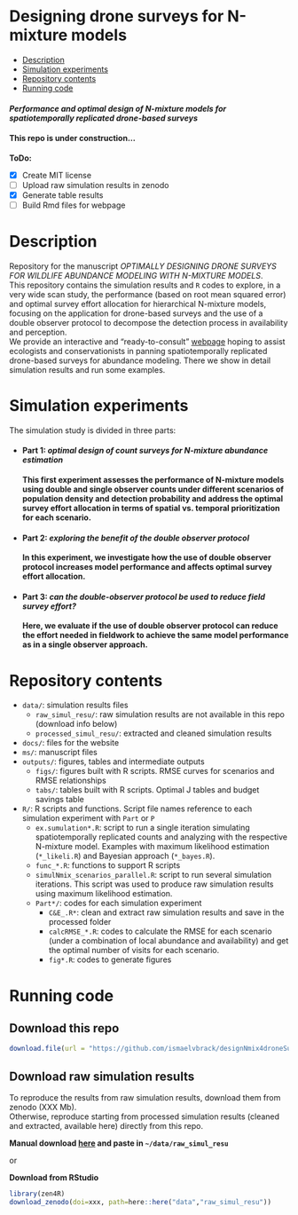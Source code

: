 Designing drone surveys for N-mixture models
================

-   [Description](#description)
-   [Simulation experiments](#simulation-experiments)
-   [Repository contents](#repository-contents)
-   [Running code](#running-code)

#### ***Performance and optimal design of N-mixture models for spatiotemporally replicated drone-based surveys***

#### This repo is under construction…

**ToDo:**  

-   [x] Create MIT license
-   [ ] Upload raw simulation results in zenodo
-   [x] Generate table results
-   [ ] Build Rmd files for webpage

# Description

Repository for the manuscript *OPTIMALLY DESIGNING DRONE SURVEYS FOR
WILDLIFE ABUNDANCE MODELING WITH N-MIXTURE MODELS*.  
This repository contains the simulation results and `R` codes to
explore, in a very wide scan study, the performance (based on root mean
squared error) and optimal survey effort allocation for hierarchical
N-mixture models, focusing on the application for drone-based surveys
and the use of a double observer protocol to decompose the detection
process in availability and perception.  
We provide an interactive and “ready-to-consult” [webpage](http...)
hoping to assist ecologists and conservationists in panning
spatiotemporally replicated drone-based surveys for abundance modeling.
There we show in detail simulation results and run some examples.

# Simulation experiments

The simulation study is divided in three parts:

-   #### Part 1: *optimal design of count surveys for N-mixture abundance estimation*

    **This first experiment assesses the performance of N-mixture models
    using double and single observer counts under different scenarios of
    population density and detection probability and address the optimal
    survey effort allocation in terms of spatial vs. temporal
    prioritization for each scenario.**  

-   #### Part 2: *exploring the benefit of the double observer protocol*

    **In this experiment, we investigate how the use of double observer
    protocol increases model performance and affects optimal survey
    effort allocation.**  

-   #### Part 3: *can the double-observer protocol be used to reduce field survey effort?*

    **Here, we evaluate if the use of double observer protocol can
    reduce the effort needed in fieldwork to achieve the same model
    performance as in a single observer approach.**  

# Repository contents

-   `data/`: simulation results files
    -   `raw_simul_resu/`: raw simulation results are not available in
        this repo (download info below)
    -   `processed_simul_resu/`: extracted and cleaned simulation
        results
-   `docs/`: files for the website
-   `ms/`: manuscript files
-   `outputs/`: figures, tables and intermediate outputs
    -   `figs/`: figures built with R scripts. RMSE curves for scenarios
        and RMSE relationships
    -   `tabs/`: tables built with R scripts. Optimal J tables and
        budget savings table
-   `R/`: R scripts and functions. Script file names reference to each
    simulation experiment with `Part` or `P`
    -   `ex.sumulation*.R`: script to run a single iteration simulating
        spatiotemporally replicated counts and analyzing with the
        respective N-mixture model. Examples with maximum likelihood
        estimation (`*_likeli.R`) and Bayesian approach (`*_bayes.R`).
    -   `func_*.R`: functions to support R scripts
    -   `simulNmix_scenarios_parallel.R`: script to run several
        simulation iterations. This script was used to produce raw
        simulation results using maximum likelihood estimation.
    -   `Part*/`: codes for each simulation experiment
        -   `C&E_.R*`: clean and extract raw simulation results and save
            in the processed folder
        -   `calcRMSE_*.R`: codes to calculate the RMSE for each
            scenario (under a combination of local abundance and
            availability) and get the optimal number of visits for each
            scenario.
        -   `fig*.R`: codes to generate figures

# Running code

## Download this repo

``` r
download.file(url = "https://github.com/ismaelvbrack/designNmix4droneSurveys/archive/main.zip", destfile = "designNmix4droneSurveys.zip")
```

## Download raw simulation results

To reproduce the results from raw simulation results, download them from
zenodo (XXX Mb).  
Otherwise, reproduce starting from processed simulation results (cleaned
and extracted, available here) directly from this repo.

**Manual download [here](http..) and paste in `~/data/raw_simul_resu`**

or

**Download from RStudio**

``` r
library(zen4R)
download_zenodo(doi=xxx, path=here::here("data","raw_simul_resu"))
```
